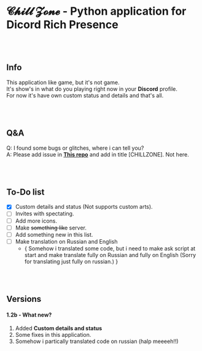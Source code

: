# 𝓒𝓱𝓲𝓵𝓵 𝓩𝓸𝓷𝓮 - Python application for Dicord Rich Presence

<br><br>
## Info 
This application like game, but it's not game.  
It's show's in what do you playing right now in your **Discord** profile.  
For now it's have own custom status and details and that's all.  

<br><br>
## Q&A
Q: I found some bugs or glitches, where i can tell you?  
A: Please add issue in **[This repo](https://github.com/BlueBerrySans365/ns-issuses-repo)** and add in title [CHILLZONE]. Not here.  

<br><br>
## To-Do list

- [x] Custom details and status (Not supports custom arts).
- [ ] Invites with spectating.
- [ ] Add more icons.
- [ ] Make ~~something like~~ server.
- [ ] Add something new in this list.
- [ ] Make translation on Russian and English  
     - { Somehow i translated some code, but i need to make ask script at start and make translate fully on Russian and fully on English (Sorry for translating just fully on russian.) }

<br><br>
## Versions
#### 1.2b - What new?
1. Added __Custom details and status__
2. Some fixes in this application.
3. Somehow i partically translated code on russian (halp meeeeh!!)

<br><br>